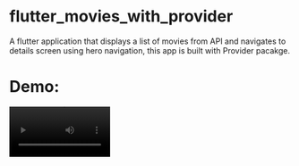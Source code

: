 # flutter_movies_with_provider

A flutter application that displays a list of movies from API and navigates to details screen using hero navigation, this app is built with Provider pacakge.

# Demo:

<video src='https://user-images.githubusercontent.com/74993384/172917420-47d9082d-4f3e-461c-9733-0d17ef61dce8.mp4' width=180/>


